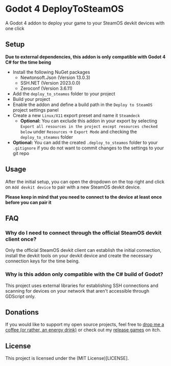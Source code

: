# Godot 4 DeployToSteamOS
A Godot 4 addon to deploy your game to your SteamOS devkit devices with one click

## Setup
**Due to external dependencies, this addon is only compatible with Godot 4 C# for the time being**

- Install the following NuGet packages
  - Newtonsoft.Json (Version 13.0.3)
  - SSH.NET (Version 2023.0.0)
  - Zeroconf (Version 3.6.11)
- Add the `deploy_to_steamos` folder to your project
- Build your project
- Enable the addon and define a build path in the `Deploy to SteamOS` project settings panel
- Create a new `Linux/X11` export preset and name it `Steamdeck`
  - **Optional:** You can exclude this addon in your export by selecting `Export all resources in the project except resources checked below` under `Resources` -> `Export Mode` and checking the `deploy_to_steamos` folder
- **Optional:** You can add the created `.deploy_to_steamos` folder to your `.gitignore` if you do not want to commit changes to the settings to your git repo

## Usage
After the initial setup, you can open the dropdown on the top right and click on `Add devkit device` to pair with a new SteamOS devkit device.

**Please keep in mind that you need to connect to the device at least once before you can pair it**

## FAQ
### Why do I need to connect through the official SteamOS devkit client once?
Only the official SteamOS devkit client can establish the initial connection, install the devkit tools on your devkit device and create the necessary connection keys for the time being.

### Why is this addon only compatible with the C# build of Godot?
This project uses external libraries for establishing SSH connections and scanning for devices on your network that aren't accessible through GDScript only.

## Donations
If you would like to support my open source projects, feel free to [drop me a coffee (or rather, an energy drink)](https://ko-fi.com/laurasofiaheimann) or check out my [release games](https://indiegesindel.itch.io) on itch.

## License
This project is licensed under the (MIT License)[LICENSE].